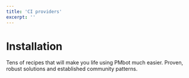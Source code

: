 ```yaml
---
title: 'CI providers'
excerpt: ''
---
```


# Installation

Tens of recipes that will make you life using PMbot much easier. Proven, robust solutions and established community patterns.
